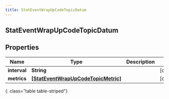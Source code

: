 ```yaml
---
title: StatEventWrapUpCodeTopicDatum
---
```

## StatEventWrapUpCodeTopicDatum

## Properties

|Name | Type | Description | Notes|
|------------ | ------------- | ------------- | -------------|
| **interval** | **String** |  | [optional] |
| **metrics** | [**[StatEventWrapUpCodeTopicMetric]**](StatEventWrapUpCodeTopicMetric.html) |  | [optional] |
{: class="table table-striped"}


